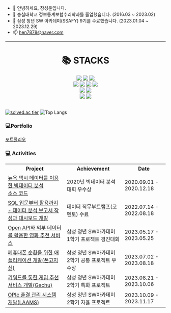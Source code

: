 - 👋 안녕하세요, 장성운입니다.
- 👀 숭실대학교 정보통계보험수리학과를 졸업했습니다. (2016.03 ~ 2023.02)
- 🌱 삼성 청년 SW 아카데미(SSAFY) 9기를 수료했습니다. (2023.01.04 ~ 2023.12.29)
- 📫 hen7878@naver.com

<!---
seong-un/seong-un is a ✨ special ✨ repository because its `README.md` (this file) appears on your GitHub profile.
You can click the Preview link to take a look at your changes.
--->
---
<div align=center><h1>📚 STACKS</h1></div>



<div align=center> 
  <img src="https://img.shields.io/badge/python-3776AB?style=for-the-badge&logo=python&logoColor=white">
  <img src="https://img.shields.io/badge/r-276DC3?style=for-the-badge&logo=r&logoColor=white">
  <img src="https://img.shields.io/badge/java-007396?style=for-the-badge&logo=java&logoColor=white"> 
  <br>
  
  <img src="https://img.shields.io/badge/mongodb-47A248?style=for-the-badge&logo=mongodb&logoColor=white">
  <img src="https://img.shields.io/badge/mariadb-003545?style=for-the-badge&logo=mariadb&logoColor=white">
  <img src="https://img.shields.io/badge/mysql-4479A1?style=for-the-badge&logo=mysql&logoColor=white">
  <img src="https://img.shields.io/badge/redis-DC382D?style=for-the-badge&logo=redis&logoColor=white">
  <br>
  
  <img src="https://img.shields.io/badge/django-092E20?style=for-the-badge&logo=django&logoColor=white"/>
  <img src="https://img.shields.io/badge/spring-6DB33F?style=for-the-badge&logo=spring&logoColor=white">
  <br>
  
  <img src="https://img.shields.io/badge/git-F05032?style=for-the-badge&logo=git&logoColor=white">
  <img src="https://img.shields.io/badge/jira-0052CC?style=for-the-badge&logo=jirasoftware&logoColor=white">
  <br>
  <br>


  

</div>

[![solved.ac tier](http://mazassumnida.wtf/api/generate_badge?boj=hen7878)](https://solved.ac/hen7878)
![Top Langs](https://github-readme-stats.vercel.app/api/top-langs/?username=seong-un&layout=compact)

<h3>💻Portfolio</h3>
<a href="https://github.com/seong-un/seong-un/files/14818412/포트폴리오.pdf">포트폴리오</a>


<h3>💻 Activities</h3>
<table>
  <th>Project</th>
  <th>Achievement</th>
  <th>Date</th>
  <tr>
    <td>
      <a href="https://github.com/seong-un/seong-un/files/12654351/RHadoop.docx">뉴욕 택시 데이터를 이용한 빅데이터 분석</a><br>
      <a href="https://github.com/seong-un/seong-un/files/12654374/RHadoop.docx">소스 코드</a>
    </td>
    <td>2020년 빅데이터 분석 대회 우수상</td>
    <td>2020.09.01 - 2020.12.18</td>
  </tr>
  <tr>
    <td>
      <a href="https://github.com/seong-un/seong-un/files/11740732/-.3.docx">SQL 입문부터 활용까지 - 데이터 분석 보고서 작성과 대시보드 개발</a>
    </td>
    <td>데이터 직무부트캠프(코멘토) 수료</td>
    <td>2022.07.14 - 2022.08.18</td>
  </tr>
  <tr>
    <td>
      <a href="https://github.com/kang-jang/final_pjt">Open API와 외부 데이터를 활용한 영화 추천 서비스</a>
    </td>
    <td>삼성 청년 SW아카데미 1학기 프로젝트 경진대회</td>
    <td>2023.05.17 - 2023.05.25</td>
  </tr>
  <tr>
    <td>
      <a href="https://github.com/seong-un/phonegojisin/tree/master">폐휴대폰 순환을 위한 애플리케이션 개발(폰고지신)</a>
    </td>
    <td>삼성 청년 SW아카데미 2학기 공통 프로젝트 우수상</td>
    <td>2023.07.02 - 2023.08.18</td>
  </tr>
  <tr>
    <td>
      <a href="https://github.com/seong-un/gechu">키워드를 통한 게임 추천 서비스 개발(Gechu)</a>
    </td>
    <td>삼성 청년 SW아카데미 2학기 특화 프로젝트</td>
    <td>2023.08.21 - 2023.10.06</td>
  </tr>
    <tr>
    <td>
      <a href="https://github.com/Multicampussa/LAAMS">OPIc 출결 관리 시스템 개발(LAAMS)</a>
    </td>
    <td>삼성 청년 SW아카데미 2학기 자율 프로젝트</td>
    <td>2023.10.09 - 2023.11.17</td>
  </tr>
</table>
